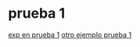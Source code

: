 # prueba 1
[exp en prueba 1](https://developer.mozilla.org/es/docs/Web/JavaScript/Guide/Regular_Expressions)
[otro ejemplo prueba 1](https://developer.mozilla.org/es/docs/Web/JavaScript/Guide/Text_formatting)
